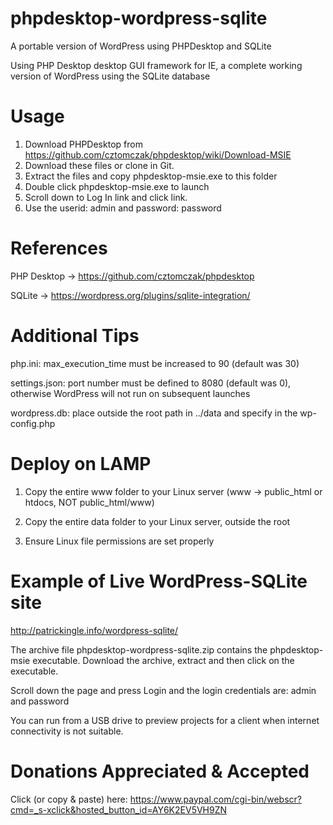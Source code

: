 # phpdesktop-wordpress-sqlite
A portable version of WordPress using PHPDesktop and SQLite

Using PHP Desktop desktop GUI framework for IE, a complete working version of WordPress using the SQLite database

# Usage

1. Download PHPDesktop from https://github.com/cztomczak/phpdesktop/wiki/Download-MSIE
2. Download these files or clone in Git.
3. Extract the files and copy phpdesktop-msie.exe to this folder
4. Double click phpdesktop-msie.exe to launch
3. Scroll down to Log In link and click link.
4. Use the userid: admin and password: password

# References

PHP Desktop -> https://github.com/cztomczak/phpdesktop

SQLite -> https://wordpress.org/plugins/sqlite-integration/

# Additional Tips

php.ini: max_execution_time must be increased to 90 (default was 30)

settings.json: port number must be defined to 8080 (default was 0), otherwise WordPress will not run on subsequent launches

wordpress.db: place outside the root path in ../data and specify in the wp-config.php

# Deploy on LAMP

1. Copy the entire www folder to your Linux server (www -> public_html or htdocs, NOT public_html/www)

2. Copy the entire data folder to your Linux server, outside the root

3. Ensure Linux file permissions are set properly


# Example of Live WordPress-SQLite site

http://patrickingle.info/wordpress-sqlite/

The archive file phpdesktop-wordpress-sqlite.zip contains the phpdesktop-msie executable. Download the archive, extract and then click on the executable. 

Scroll down the page and press Login and the login credentials are: admin and password

You can run from a USB drive to preview projects for a client when internet connectivity is not suitable.

# Donations Appreciated & Accepted

Click (or copy & paste) here: https://www.paypal.com/cgi-bin/webscr?cmd=_s-xclick&hosted_button_id=AY6K2EV5VH9ZN